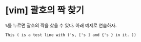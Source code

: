 # [vim] 괄호의 짝 찾기

`%`를 누르면 괄호의 짝을 찾을 수 있다. 아래 예제로 연습하자.

``` 
This ( is a test line with ('s, ['s ] and {'s } in it. ))
```
